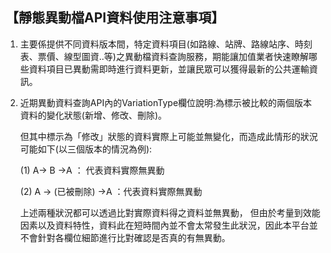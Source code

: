 ##  【靜態異動檔API資料使用注意事項】


1.  主要係提供不同資料版本間，特定資料項目(如路線、站牌、路線站序、時刻表、票價、線型圖資..等)之異動檔資料查詢服務，期能讓加值業者快速瞭解哪些資料項目已異動需即時進行資料更新，並讓民眾可以獲得最新的公共運輸資訊。


2.  近期異動資料查詢API內的VariationType欄位說明:為標示被比較的兩個版本資料的變化狀態(新增、修改、刪除)。

      但其中標示為「修改」狀態的資料實際上可能並無變化，而造成此情形的狀況可能如下(以三個版本的情況為例):

     (1)	A→ B →A   ： 代表資料實際無異動
     
     (2)	A → (已被刪除) →A ：代表資料實際無異動

       上述兩種狀況都可以透過比對實際資料得之資料並無異動，
但由於考量到效能因素以及資料特性，資料此在短時間內並不會太常發生此狀況，因此本平台並不會針對各欄位細節進行比對確認是否真的有無異動。

